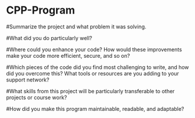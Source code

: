 # CPP-Program

#Summarize the project and what problem it was solving.


#What did you do particularly well?


#Where could you enhance your code? How would these improvements make your code more efficient, secure, and so on?


#Which pieces of the code did you find most challenging to write, and how did you overcome this? What tools or resources are you adding to your support network?


#What skills from this project will be particularly transferable to other projects or course work?


#How did you make this program maintainable, readable, and adaptable?


